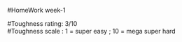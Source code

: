#HomeWork week-1

#Toughness rating: 3/10 <br>
#Toughness scale : 1 = super easy ; 10 = mega super hard
